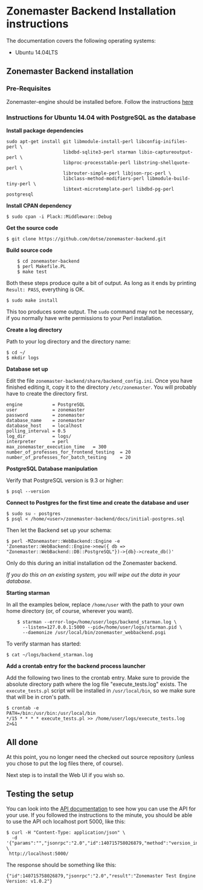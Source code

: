# Zonemaster Backend Installation instructions

The documentation covers the following operating systems:

 * Ubuntu 14.04LTS

## Zonemaster Backend installation

### Pre-Requisites

Zonemaster-engine should be installed before. Follow the instructions
[here](https://github.com/dotse/zonemaster/blob/master/docs/documentation/installation.md)

### Instructions for Ubuntu 14.04 with PostgreSQL as the database 

**Install package dependencies**

```
sudo apt-get install git libmodule-install-perl libconfig-inifiles-perl \
                     libdbd-sqlite3-perl starman libio-captureoutput-perl \
                     libproc-processtable-perl libstring-shellquote-perl \
                     librouter-simple-perl libjson-rpc-perl \
                     libclass-method-modifiers-perl libmodule-build-tiny-perl \
                     libtext-microtemplate-perl libdbd-pg-perl postgresql
```

**Install CPAN dependency**

    $ sudo cpan -i Plack::Middleware::Debug


**Get the source code**

    $ git clone https://github.com/dotse/zonemaster-backend.git


**Build source code**
```
    $ cd zonemaster-backend
    $ perl Makefile.PL
    $ make test
```

Both these steps produce quite a bit of output. As long as it ends by
printing `Result: PASS`, everything is OK.

    $ sudo make install

This too produces some output. The `sudo` command may not be necessary,
if you normally have write permissions to your Perl installation.

**Create a log directory**

Path to your log directory and the directory name:

    $ cd ~/
    $ mkdir logs

**Database set up**

Edit the file `zonemaster-backend/share/backend_config.ini`. Once you have
finished editing it, copy it to the directory `/etc/zonemaster`. You will
probably have to create the directory first.

```
engine           = PostgreSQL
user             = zonemaster
password         = zonemaster
database_name    = zonemaster
database_host    = localhost
polling_interval = 0.5
log_dir          = logs/
interpreter      = perl
max_zonemaster_execution_time   = 300
number_of_professes_for_frontend_testing  = 20
number_of_professes_for_batch_testing     = 20
```

**PostgreSQL Database manipulation**

Verify that PostgreSQL version is 9.3 or higher:

    $ psql --version

**Connect to Postgres for the first time and create the database and user**

    $ sudo su - postgres
    $ psql < /home/<user>/zonemaster-backend/docs/initial-postgres.sql

Then let the Backend set up your schema:

    $ perl -MZonemaster::WebBackend::Engine -e 'Zonemaster::WebBackend::Engine->new({ db => "Zonemaster::WebBackend::DB::PostgreSQL"})->{db}->create_db()'

Only do this during an initial installation od the Zonemaster backend.

_If you do this on an existing system, you will wipe out the data in your
database_.


**Starting starman**

In all the examples below, replace `/home/user` with the path to your own home
directory (or, of course, wherever you want).

```
    $ starman --error-log=/home/user/logs/backend_starman.log \
      --listen=127.0.0.1:5000 --pid=/home/user/logs/starman.pid \
      --daemonize /usr/local/bin/zonemaster_webbackend.psgi
```

To verify starman has started:

    $ cat ~/logs/backend_starman.log


**Add a crontab entry for the backend process launcher**

Add the following two lines to the crontab entry. Make sure to provide the
absolute directory path where the log file "execute_tests.log" exists. The
`execute_tests.pl` script will be installed in `/usr/local/bin`, so we make
sure that will be in cron's path.

```
$ crontab -e
PATH=/bin:/usr/bin:/usr/local/bin
*/15 * * * * execute_tests.pl >> /home/user/logs/execute_tests.log 2>&1
```

## All done

At this point, you no longer need the checked out source repository (unless
you chose to put the log files there, of course).

Next step is to install the Web UI if you wish so.


## Testing the setup

You can look into the [API documentation](API.md) to see how you can use the
API for your use. If you followed the instructions to the minute, you should
be able to use the API och localhost port 5000, like this:

    $ curl -H "Content-Type: application/json" \
      -d '{"params":"","jsonrpc":"2.0","id":140715758026879,"method":"version_info"}' \
     http://localhost:5000/

The response should be something like this:

    {"id":140715758026879,"jsonrpc":"2.0","result":"Zonemaster Test Engine Version: v1.0.2"}
